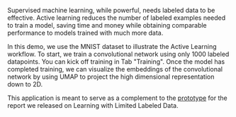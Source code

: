 Supervised machine learning, while powerful, needs labeled data to be
effective. Active learning reduces the number of labeled examples needed to
train a model, saving time and money while obtaining comparable performance to
models trained with much more data.

In this demo, we use the MNIST dataset to illustrate the Active Learning
workflow. To start, we train a convolutional network using only 1000 labeled
datapoints. You can kick off training in Tab "Training". Once the model has
completed training, we can visualize the embeddings of the convolutional network
by using UMAP to project the high dimensional representation down to 2D. 

This application is meant to serve as a complement to the
[prototype](https://activelearner.fastforwardlabs.com/) for the report
we released on Learning with Limited Labeled Data.